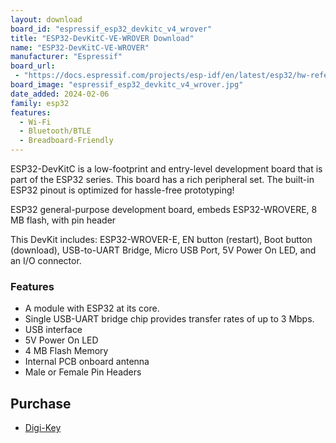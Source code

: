 ```yaml
---
layout: download
board_id: "espressif_esp32_devkitc_v4_wrover"
title: "ESP32-DevKitC-VE-WROVER Download"
name: "ESP32-DevKitC-VE-WROVER"
manufacturer: "Espressif"
board_url:
 - "https://docs.espressif.com/projects/esp-idf/en/latest/esp32/hw-reference/esp32/get-started-devkitc.html"
board_image: "espressif_esp32_devkitc_v4_wrover.jpg"
date_added: 2024-02-06
family: esp32
features:
  - Wi-Fi
  - Bluetooth/BTLE
  - Breadboard-Friendly
---
```


ESP32-DevKitC is a low-footprint and entry-level development board that is part of the ESP32 series. This board has a rich peripheral set. The built-in ESP32 pinout is optimized for hassle-free prototyping!

ESP32 general-purpose development board, embeds ESP32-WROVERE, 8 MB flash, with pin header

This DevKit includes: ESP32-WROVER-E, EN button (restart), Boot button (download), USB-to-UART Bridge, Micro USB Port, 5V Power On LED, and an I/O connector.

### Features

- A module with ESP32 at its core.
- Single USB-UART bridge chip provides transfer rates of up to 3 Mbps.
- USB interface
- 5V Power On LED
- 4 MB Flash Memory
- Internal PCB onboard antenna
- Male or Female Pin Headers

## Purchase

* [Digi-Key](https://www.digikey.ca/en/products/detail/espressif-systems/ESP32-DEVKITC-VE/12091812)

